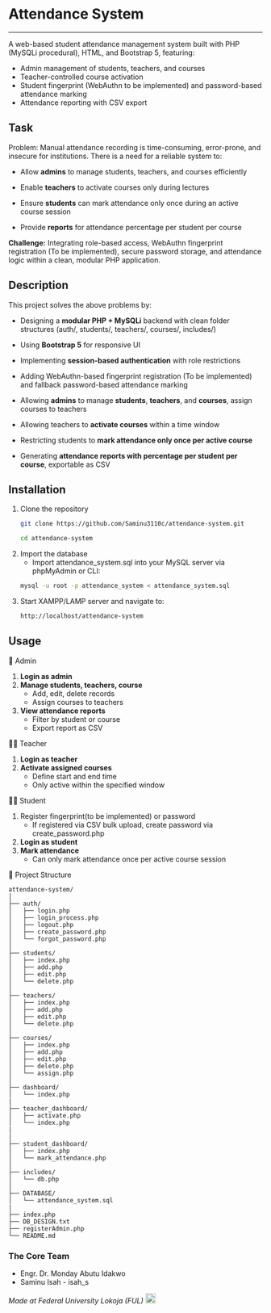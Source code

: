 # Attendance System
***
A web-based student attendance management system built with PHP (MySQLi procedural), HTML, and Bootstrap 5, featuring:

- Admin management of students, teachers, and courses
- Teacher-controlled course activation
- Student fingerprint (WebAuthn to be implemented) and password-based attendance marking
- Attendance reporting with CSV export

## Task
Problem:
Manual attendance recording is time-consuming, error-prone, and insecure for institutions. There is a need for a reliable system to:

- Allow **admins** to manage students, teachers, and courses efficiently

- Enable **teachers** to activate courses only during lectures

- Ensure **students** can mark attendance only once during an active course session

- Provide **reports** for attendance percentage per student per course

**Challenge:**
Integrating role-based access, WebAuthn fingerprint registration (To be implemented), secure password storage, and attendance logic within a clean, modular PHP application.

## Description
This project solves the above problems by:

- Designing a **modular PHP + MySQLi** backend with clean folder structures (auth/, students/, teachers/, courses/, includes/)

- Using **Bootstrap 5** for responsive UI

- Implementing **session-based authentication** with role restrictions

- Adding WebAuthn-based fingerprint registration (To be implemented) and fallback password-based attendance marking

- Allowing **admins** to manage **students**, **teachers**, and **courses**, assign courses to teachers

- Allowing teachers to **activate courses** within a time window

- Restricting students to **mark attendance only once per active course**

- Generating **attendance reports with percentage per student per course**, exportable as CSV

## Installation
1. Clone the repository
    ```bash
    git clone https://github.com/Saminu3110c/attendance-system.git
    ```
    ```bash
    cd attendance-system
    ```
2. Import the database
    - Import attendance_system.sql into your MySQL server via phpMyAdmin or CLI:
    ```bash
    mysql -u root -p attendance_system < attendance_system.sql
    ```
3. Start XAMPP/LAMP server and navigate to:
    ```bash
    http://localhost/attendance-system
    ```

## Usage
🔑 Admin
1. **Login as admin**
2. **Manage students, teachers, course**
   - Add, edit, delete records
   - Assign courses to teachers
3. **View attendance reports**
   - Filter by student or course
   - Export report as CSV

👨‍🏫 Teacher
1. **Login as teacher**
2. **Activate assigned courses**
   - Define start and end time
   - Only active within the specified window

👨‍🎓 Student
1. Register fingerprint(to be implemented) or password
    - If registered via CSV bulk upload, create password via create_password.php
2. **Login as student**
3. **Mark attendance**
    - Can only mark attendance once per active course session

📂 Project Structure
```pgsql
attendance-system/
│
├── auth/
│   ├── login.php
│   ├── login_process.php
│   ├── logout.php
│   ├── create_password.php
│   └── forgot_password.php
│
├── students/
│   ├── index.php
│   ├── add.php
│   ├── edit.php
│   └── delete.php
│
├── teachers/
│   ├── index.php
│   ├── add.php
│   ├── edit.php
│   └── delete.php
│
├── courses/
│   ├── index.php
│   ├── add.php
│   ├── edit.php
│   ├── delete.php
│   └── assign.php
│
├── dashboard/
│   └── index.php
|
├── teacher_dashboard/
│   ├── activate.php
│   └── index.php
|   
│
├── student_dashboard/
│   ├── index.php
│   └── mark_attendance.php
│
├── includes/
│   └── db.php
│
├── DATABASE/
│   └── attendance_system.sql
|
├── index.php
├── DB_DESIGN.txt
├── registerAdmin.php
└── README.md

```


### The Core Team
- Engr. Dr. Monday Abutu Idakwo 
- Saminu Isah - isah_s


<span><i>Made at Federal University Lokoja (FUL)</i></span>
<span><img alt='Schools Logo' src='' width='20px' /></span>
